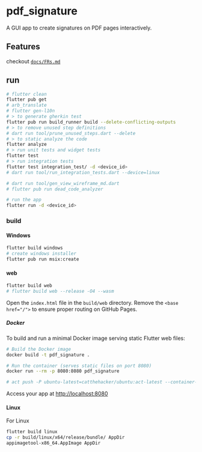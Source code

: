 # pdf_signature

A GUI app to create signatures on PDF pages interactively.

## Features

checkout [`docs/FRs.md`](docs/FRs.md)

## run

```bash
# flutter clean
flutter pub get
# arb_translate
# flutter gen-l10n
# > to generate gherkin test
flutter pub run build_runner build --delete-conflicting-outputs
# > to remove unused step definitions
# dart run tool/prune_unused_steps.dart --delete
# > to static analyze the code
flutter analyze
# > run unit tests and widget tests
flutter test
# > run integration tests
flutter test integration_test/ -d <device_id>
# dart run tool/run_integration_tests.dart --device=linux

# dart run tool/gen_view_wireframe_md.dart
# flutter pub run dead_code_analyzer

# run the app
flutter run -d <device_id>
```

### build

#### Windows

```bash
flutter build windows
# create windows installer
flutter pub run msix:create
```

#### web

```bash
flutter build web
# flutter build web --release -O4 --wasm
```
Open the `index.html` file in the `build/web` directory. Remove the `<base href="/">` to ensure proper routing on GitHub Pages.

##### Docker

To build and run a minimal Docker image serving static Flutter web files:

```bash
# Build the Docker image
docker build -t pdf_signature .

# Run the container (serves static files on port 8080)
docker run --rm -p 8080:8080 pdf_signature

# act push -P ubuntu-latest=catthehacker/ubuntu:act-latest --container-options "--privileged" --env-file .env --secret-file .secrets
```
Access your app at [http://localhost:8080](http://localhost:8080)

#### Linux

For Linux

```bash
flutter build linux
cp -r build/linux/x64/release/bundle/ AppDir
appimagetool-x86_64.AppImage AppDir
```
